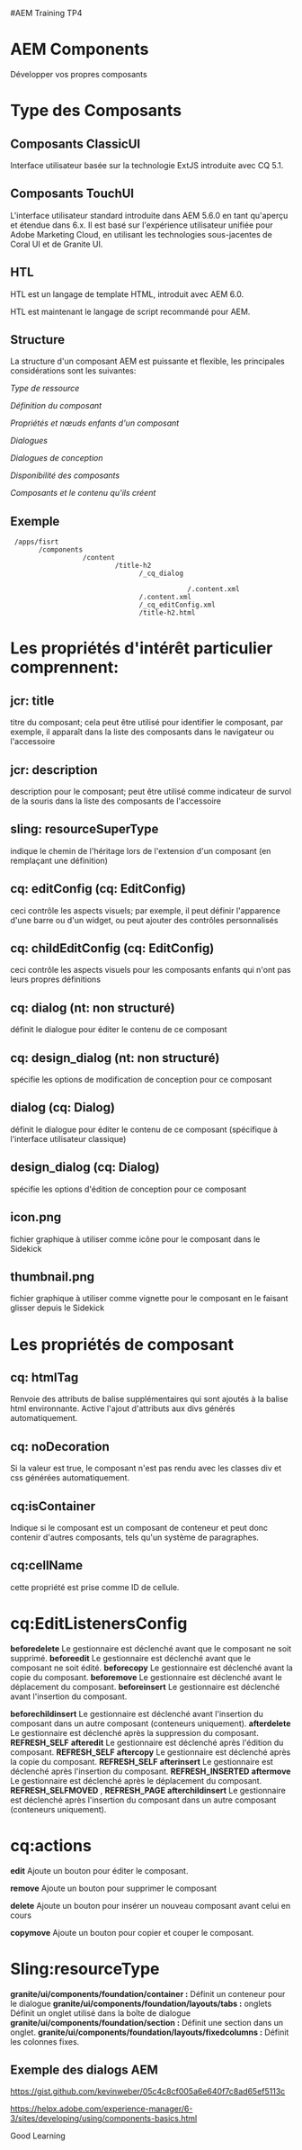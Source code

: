 #AEM Training TP4

# AEM Components

Développer vos propres composants

Type des Composants
=============================================
Composants ClassicUI
-----------------------------
Interface utilisateur basée sur la technologie ExtJS introduite avec CQ 5.1.

Composants TouchUI
-----------------------------
L'interface utilisateur standard introduite dans AEM 5.6.0 en tant qu'aperçu et étendue dans 6.x. Il est basé sur l'expérience utilisateur unifiée pour Adobe Marketing Cloud, en utilisant les technologies sous-jacentes de Coral UI et de Granite UI.


HTL
------------
HTL est un langage de template HTML, introduit avec AEM 6.0.

HTL est maintenant le langage de script recommandé pour AEM.


Structure
------------------

La structure d'un composant AEM est puissante et flexible, les principales considérations sont les suivantes:

_Type de ressource_

_Définition du composant_

_Propriétés et nœuds enfants d'un composant_

_Dialogues_

_Dialogues de conception_

_Disponibilité des composants_

_Composants et le contenu qu'ils créent_

Exemple
---
 
     /apps/fisrt
           /components
                      /content
                              /title-h2
                                    /_cq_dialog
                                    
                                                /.content.xml
                                    /.content.xml
                                    /_cq_editConfig.xml
                                    /title-h2.html

Les propriétés d'intérêt particulier comprennent:
============================
jcr: title
 ----------
titre du composant; cela peut être utilisé pour identifier le composant, par exemple, il apparaît dans la liste des composants dans le navigateur ou l'accessoire

jcr: description 
----------------
description pour le composant; peut être utilisé comme indicateur de survol de la souris dans la liste des composants de l'accessoire

sling: resourceSuperType
 ----------------
 indique le chemin de l'héritage lors de l'extension d'un composant (en remplaçant une définition)

cq: editConfig (cq: EditConfig) 
 ----------------
 ceci contrôle les aspects visuels; par exemple, il peut définir l'apparence d'une barre ou d'un widget, ou peut ajouter des contrôles personnalisés

cq: childEditConfig (cq: EditConfig) 
 ----------------
 ceci contrôle les aspects visuels pour les composants enfants qui n'ont pas leurs propres définitions

cq: dialog (nt: non structuré) 
 ----------------
 définit le dialogue pour éditer le contenu de ce composant

cq: design_dialog (nt: non structuré) 
 ----------------
 spécifie les options de modification de conception pour ce composant

dialog (cq: Dialog) 
 ----------------
 définit le dialogue pour éditer le contenu de ce composant (spécifique à l'interface utilisateur classique)

design_dialog (cq: Dialog)
 ----------------
 spécifie les options d'édition de conception pour ce composant

icon.png
----------------
fichier graphique à utiliser comme icône pour le composant dans le Sidekick

thumbnail.png
 ----------------
 fichier graphique à utiliser comme vignette pour le composant en le faisant glisser depuis le Sidekick


Les propriétés de composant
=====

cq: htmlTag
-------
Renvoie des attributs de balise supplémentaires qui sont ajoutés à la balise html environnante. Active l'ajout d'attributs aux divs générés automatiquement.

cq: noDecoration
 ----------
 Si la valeur est true, le composant n'est pas rendu avec les classes div et css générées automatiquement.

cq:isContainer
----
Indique si le composant est un composant de conteneur et peut donc contenir d'autres composants, tels qu'un système de paragraphes.

cq:cellName	
----
cette propriété est prise comme ID de cellule.


cq:EditListenersConfig
====
**beforedelete** Le gestionnaire est déclenché avant que le composant ne soit supprimé.
**beforeedit** Le gestionnaire est déclenché avant que le composant ne soit édité.
**beforecopy** Le gestionnaire est déclenché avant la copie du composant.
**beforemove** Le gestionnaire est déclenché avant le déplacement du composant.
**beforeinsert** Le gestionnaire est déclenché avant l'insertion du composant.

**beforechildinsert** Le gestionnaire est déclenché avant l'insertion du composant dans un autre composant (conteneurs uniquement).
**afterdelete** Le gestionnaire est déclenché après la suppression du composant. **REFRESH_SELF**
**afteredit** Le gestionnaire est déclenché après l'édition du composant. **REFRESH_SELF**
**aftercopy** Le gestionnaire est déclenché après la copie du composant. **REFRESH_SELF**
**afterinsert** Le gestionnaire est déclenché après l'insertion du composant. **REFRESH_INSERTED**
**aftermove** Le gestionnaire est déclenché après le déplacement du composant. **REFRESH_SELFMOVED** , **REFRESH_PAGE**
**afterchildinsert** Le gestionnaire est déclenché après l'insertion du composant dans un autre composant (conteneurs uniquement).




cq:actions
====

**edit** Ajoute un bouton pour éditer le composant.

**remove** Ajoute un bouton pour supprimer le composant

**delete** Ajoute un bouton pour insérer un nouveau composant avant celui en cours

**copymove** Ajoute un bouton pour copier et couper le composant.


Sling:resourceType	
=======

**granite/ui/components/foundation/container  :** Définit un conteneur pour le dialogue
**granite/ui/components/foundation/layouts/tabs :**  onglets Définit un onglet utilisé dans la boîte de dialogue
**granite/ui/components/foundation/section :**  Définit une section dans un onglet.
**granite/ui/components/foundation/layouts/fixedcolumns :**  Définit les colonnes fixes.


Exemple des dialogs AEM
---
https://gist.github.com/kevinweber/05c4c8cf005a6e640f7c8ad65ef5113c



https://helpx.adobe.com/experience-manager/6-3/sites/developing/using/components-basics.html

Good Learning 
